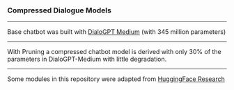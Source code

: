 ### Compressed Dialogue Models

---

Base chatbot was built with [DialoGPT Medium](https://www.microsoft.com/en-us/research/project/large-scale-pretraining-for-response-generation/) (with 345 million parameters)

---

With Pruning a compressed chatbot model is derived with only 30% of the parameters in DialoGPT-Medium with little degradation.

---

Some modules in this repository were adapted from [HuggingFace Research](https://github.com/huggingface/transformers/tree/main/examples/research_projects)
